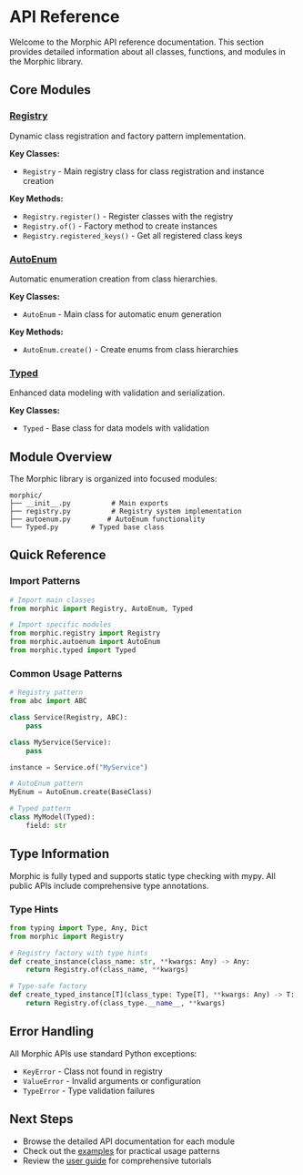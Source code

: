 # API Reference

Welcome to the Morphic API reference documentation. This section provides detailed information about all classes, functions, and modules in the Morphic library.

## Core Modules

### [Registry](registry.md)
Dynamic class registration and factory pattern implementation.

**Key Classes:**
- `Registry` - Main registry class for class registration and instance creation

**Key Methods:**
- `Registry.register()` - Register classes with the registry
- `Registry.of()` - Factory method to create instances
- `Registry.registered_keys()` - Get all registered class keys

### [AutoEnum](autoenum.md)
Automatic enumeration creation from class hierarchies.

**Key Classes:**
- `AutoEnum` - Main class for automatic enum generation

**Key Methods:**
- `AutoEnum.create()` - Create enums from class hierarchies

### [Typed](typed.md)
Enhanced data modeling with validation and serialization.

**Key Classes:**
- `Typed` - Base class for data models with validation

## Module Overview

The Morphic library is organized into focused modules:

```
morphic/
├── __init__.py          # Main exports
├── registry.py          # Registry system implementation
├── autoenum.py         # AutoEnum functionality
└── Typed.py        # Typed base class
```

## Quick Reference

### Import Patterns

```python
# Import main classes
from morphic import Registry, AutoEnum, Typed

# Import specific modules
from morphic.registry import Registry
from morphic.autoenum import AutoEnum
from morphic.typed import Typed
```

### Common Usage Patterns

```python
# Registry pattern
from abc import ABC

class Service(Registry, ABC):
    pass

class MyService(Service):
    pass

instance = Service.of("MyService")

# AutoEnum pattern
MyEnum = AutoEnum.create(BaseClass)

# Typed pattern
class MyModel(Typed):
    field: str
```

## Type Information

Morphic is fully typed and supports static type checking with mypy. All public APIs include comprehensive type annotations.

### Type Hints

```python
from typing import Type, Any, Dict
from morphic import Registry

# Registry factory with type hints
def create_instance(class_name: str, **kwargs: Any) -> Any:
    return Registry.of(class_name, **kwargs)

# Type-safe factory
def create_typed_instance[T](class_type: Type[T], **kwargs: Any) -> T:
    return Registry.of(class_type.__name__, **kwargs)
```

## Error Handling

All Morphic APIs use standard Python exceptions:

- `KeyError` - Class not found in registry
- `ValueError` - Invalid arguments or configuration
- `TypeError` - Type validation failures

## Next Steps

- Browse the detailed API documentation for each module
- Check out the [examples](../examples.md) for practical usage patterns
- Review the [user guide](../user-guide/getting-started.md) for comprehensive tutorials
